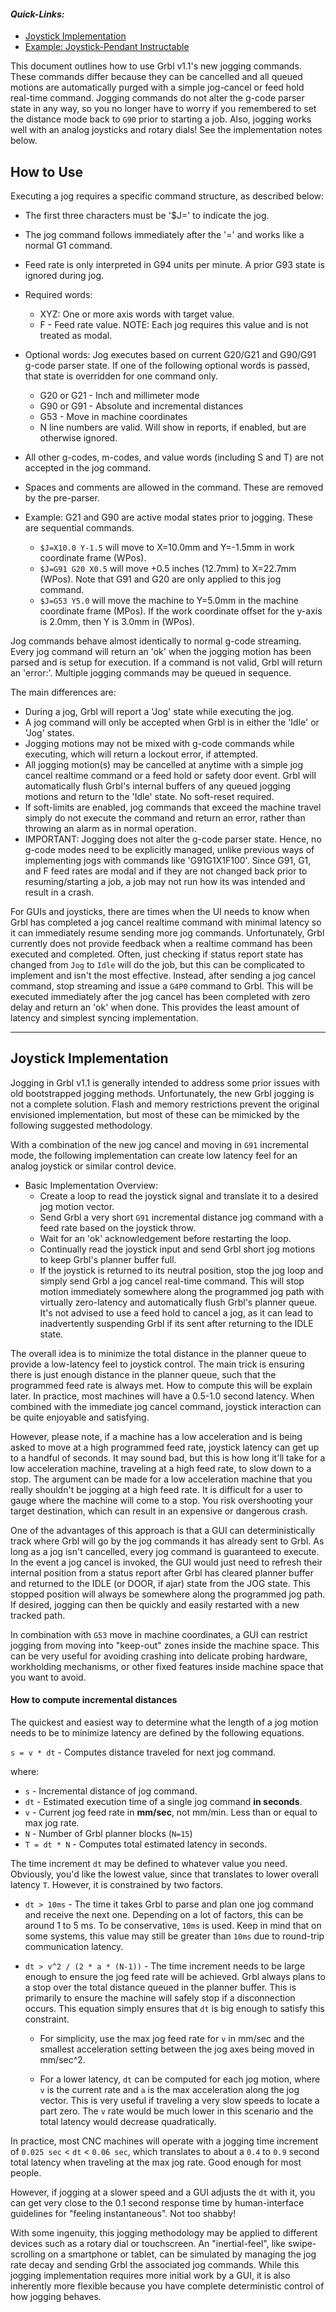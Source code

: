 #### _Quick-Links:_
* [Joystick Implementation](https://github.com/gnea/grbl/wiki/Grbl-v1.1-Jogging#joystick-implementation)
* [Example: Joystick-Pendant Instructable](http://www.instructables.com/id/GRBL-CNC-Joystick-Pendant/)

This document outlines how to use Grbl v1.1's new jogging commands. These commands differ because they can be cancelled and all queued motions are automatically purged with a simple jog-cancel or feed hold real-time command. Jogging commands do not alter the g-code parser state in any way, so you no longer have to worry if you remembered to set the distance mode back to `G90` prior to starting a job. Also, jogging works well with an analog joysticks and rotary dials! See the implementation notes below.

## How to Use
Executing a jog requires a specific command structure, as described below:

 - The first three characters must be '$J=' to indicate the jog.
 - The jog command follows immediately after the '=' and works like a normal G1 command.
 - Feed rate is only interpreted in G94 units per minute. A prior G93 state is ignored during jog.
 - Required words:
   - XYZ: One or more axis words with target value.
   - F - Feed rate value. NOTE: Each jog requires this value and is not treated as modal.
 - Optional words: Jog executes based on current G20/G21 and G90/G91 g-code parser state. If one of the following optional words is passed, that state is overridden for one command only.
   - G20 or G21 - Inch and millimeter mode
   - G90 or G91 - Absolute and incremental distances
   - G53 - Move in machine coordinates
   - N line numbers are valid. Will show in reports, if enabled, but are otherwise ignored.
 - All other g-codes, m-codes, and value words (including S and T) are not accepted in the jog command.
 - Spaces and comments are allowed in the command. These are removed by the pre-parser.

 - Example: G21 and G90 are active modal states prior to jogging. These are sequential commands.
    - `$J=X10.0 Y-1.5` will move to X=10.0mm and Y=-1.5mm in work coordinate frame (WPos).
    - `$J=G91 G20 X0.5` will move +0.5 inches (12.7mm) to X=22.7mm (WPos). Note that G91 and G20 are only applied to this jog command.
    - `$J=G53 Y5.0` will move the machine to Y=5.0mm in the machine coordinate frame (MPos). If the work coordinate offset for the y-axis is 2.0mm, then Y is 3.0mm in (WPos).

Jog commands behave almost identically to normal g-code streaming. Every jog command will
return an 'ok' when the jogging motion has been parsed and is setup for execution. If a
command is not valid, Grbl will return an 'error:'. Multiple jogging commands may be
queued in sequence.

The main differences are:  

- During a jog, Grbl will report a 'Jog' state while executing the jog.
- A jog command will only be accepted when Grbl is in either the 'Idle' or 'Jog' states.
- Jogging motions may not be mixed with g-code commands while executing, which will return a lockout error, if attempted.
- All jogging motion(s) may be cancelled at anytime with a simple jog cancel realtime command or a feed hold or safety door event. Grbl will automatically flush Grbl's internal buffers of any queued jogging motions and return to the 'Idle' state. No soft-reset required.
- If soft-limits are enabled, jog commands that exceed the machine travel simply do not execute the command and return an error, rather than throwing an alarm as in normal operation.
- IMPORTANT: Jogging does not alter the g-code parser state. Hence, no g-code modes need to be explicitly managed, unlike previous ways of implementing jogs with commands like 'G91G1X1F100'. Since G91, G1, and F feed rates are modal and if they are not changed back prior to resuming/starting a job, a job may not run how its was intended and result in a crash.

For GUIs and joysticks, there are times when the UI needs to know when Grbl has completed a jog cancel realtime command with minimal latency so it can immediately resume sending more jog commands. Unfortunately, Grbl currently does not provide feedback when a realtime command has been executed and completed. Often, just checking if status report state has changed from `Jog` to `Idle` will do the job, but this can be complicated to implement and isn't the most effective. Instead, after sending a jog cancel command, stop streaming and issue a `G4P0` command to Grbl. This will be executed immediately after the jog cancel has been completed with zero delay and return an 'ok' when done. This provides the least amount of latency and simplest syncing implementation.  

------

## Joystick Implementation

Jogging in Grbl v1.1 is generally intended to address some prior issues with old bootstrapped jogging methods. Unfortunately, the new Grbl jogging is not a complete solution. Flash and memory restrictions prevent the original envisioned implementation, but most of these can be mimicked by the following suggested methodology. 

With a combination of the new jog cancel and moving in `G91` incremental mode, the following implementation can create low latency feel for an analog joystick or similar control device.

- Basic Implementation Overview: 
  - Create a loop to read the joystick signal and translate it to a desired jog motion vector.
  - Send Grbl a very short `G91` incremental distance jog command with a feed rate based on the joystick throw.
  - Wait for an 'ok' acknowledgement before restarting the loop.
  - Continually read the joystick input and send Grbl short jog motions to keep Grbl's planner buffer full.
  - If the joystick is returned to its neutral position, stop the jog loop and simply send Grbl a jog cancel real-time command. This will stop motion immediately somewhere along the programmed jog path with virtually zero-latency and automatically flush Grbl's planner queue. It's not advised to use a feed hold to cancel a jog, as it can lead to inadvertently suspending Grbl if its sent after returning to the IDLE state.


The overall idea is to minimize the total distance in the planner queue to provide a low-latency feel to joystick control. The main trick is ensuring there is just enough distance in the planner queue, such that the programmed feed rate is always met. How to compute this will be explain later. In practice, most machines will have a 0.5-1.0 second latency. When combined with the immediate jog cancel command, joystick interaction can be quite enjoyable and satisfying.

However, please note, if a machine has a low acceleration and is being asked to move at a high programmed feed rate, joystick latency can get up to a handful of seconds. It may sound bad, but this is how long it'll take for a low acceleration machine, traveling at a high feed rate, to slow down to a stop. The argument can be made for a low acceleration machine that you really shouldn't be jogging at a high feed rate. It is difficult for a user to gauge where the machine will come to a stop. You risk overshooting your target destination, which can result in an expensive or dangerous crash. 

One of the advantages of this approach is that a GUI can deterministically track where Grbl will go by the jog commands it has already sent to Grbl. As long as a jog isn't cancelled, every jog command is guaranteed to execute. In the event a jog cancel is invoked, the GUI would just need to refresh their internal position from a status report after Grbl has cleared planner buffer and returned to the IDLE (or DOOR, if ajar) state from the JOG state. This stopped position will always be somewhere along the programmed jog path. If desired, jogging can then be quickly and easily restarted with a new tracked path.

In combination with `G53` move in machine coordinates, a GUI can restrict jogging from moving into "keep-out" zones inside the machine space. This can be very useful for avoiding crashing into delicate probing hardware, workholding mechanisms, or other fixed features inside machine space that you want to avoid.

#### How to compute incremental distances

The quickest and easiest way to determine what the length of a jog motion needs to be to minimize latency are defined by the following equations.

`s = v * dt` - Computes distance traveled for next jog command.

where:  

- `s` - Incremental distance of jog command.
- `dt` - Estimated execution time of a single jog command **in seconds**.  
- `v` - Current jog feed rate in **mm/sec**, not mm/min. Less than or equal to max jog rate.
- `N` - Number of Grbl planner blocks (`N=15`)
- `T = dt * N` - Computes total estimated latency in seconds.
 
The time increment `dt` may be defined to whatever value you need. Obviously, you'd like the lowest value, since that translates to lower overall latency `T`. However, it is constrained by two factors.

- `dt > 10ms` - The time it takes Grbl to parse and plan one jog command and receive the next one. Depending on a lot of factors, this can be around 1 to 5 ms. To be conservative, `10ms` is used. Keep in mind that on some systems, this value may still be greater than `10ms` due to round-trip communication latency.

- `dt > v^2 / (2 * a * (N-1))` - The time increment needs to be large enough to ensure the jog feed rate will be achieved. Grbl always plans to a stop over the total distance queued in the planner buffer. This is primarily to ensure the machine will safely stop if a disconnection occurs. This equation simply ensures that `dt` is big enough to satisfy this constraint. 

	- For simplicity, use the max jog feed rate for `v` in mm/sec and the smallest acceleration setting between the jog axes being moved in mm/sec^2.

	- For a lower latency, `dt` can be computed for each jog motion, where `v` is the current rate and `a` is the max acceleration along the jog vector. This is very useful if traveling a very slow speeds to locate a part zero. The `v` rate would be much lower in this scenario and the total latency would decrease quadratically.

In practice, most CNC machines will operate with a jogging time increment of `0.025 sec` < `dt` < `0.06 sec`, which translates to about a `0.4` to `0.9` second total latency when traveling at the max jog rate. Good enough for most people. 

However, if jogging at a slower speed and a GUI adjusts the `dt` with it, you can get very close to the 0.1 second response time by human-interface guidelines for "feeling instantaneous". Not too shabby!

With some ingenuity, this jogging methodology may be applied to different devices such as a rotary dial or touchscreen. An "inertial-feel", like swipe-scrolling on a smartphone or tablet, can be simulated by managing the jog rate decay and sending Grbl the associated jog commands. While this jogging implementation requires more initial work by a GUI, it is also inherently more flexible because you have complete deterministic control of how jogging behaves.